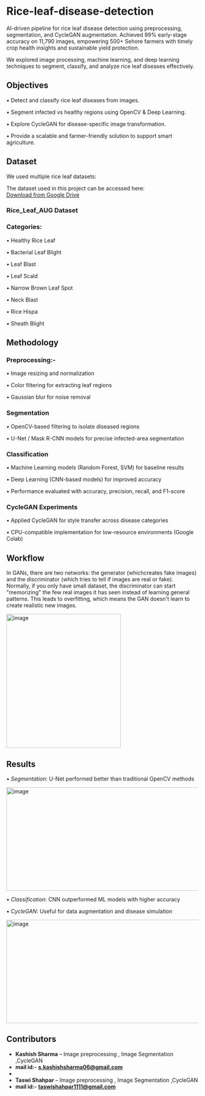 # Rice-leaf-disease-detection
AI-driven pipeline for rice leaf disease detection using preprocessing, segmentation, and CycleGAN augmentation. Achieved 99% early-stage accuracy on 11,790 images, empowering 500+ Sehore farmers with timely crop health insights and sustainable yield protection.

We explored image processing, machine learning, and deep learning techniques to segment, classify, and analyze rice leaf diseases effectively.

## Objectives

•⁠  ⁠Detect and classify rice leaf diseases from images.

•⁠  ⁠Segment infected vs healthy regions using OpenCV & Deep Learning.

•⁠  ⁠Explore CycleGAN for disease-specific image transformation.

•⁠  ⁠Provide a scalable and farmer-friendly solution to support smart agriculture.

## Dataset
We used multiple rice leaf datasets:

The dataset used in this project can be accessed here:  
[Download from Google Drive](https://drive.google.com/file/d/1R46sIRok3dAoFqOcVC2_9FYXRI07G-yj/view?usp=sharing)

### Rice_Leaf_AUG Dataset

### Categories:

•⁠  ⁠Healthy Rice Leaf

•⁠  ⁠Bacterial Leaf Blight

•⁠  ⁠Leaf Blast

•⁠  ⁠Leaf Scald

•⁠  ⁠Narrow Brown Leaf Spot

•⁠  ⁠Neck Blast

•⁠  ⁠Rice Hispa

•⁠  ⁠Sheath Blight

## Methodology
### Preprocessing:-

•⁠  ⁠Image resizing and normalization

•⁠  ⁠Color filtering for extracting leaf regions

•⁠  ⁠Gaussian blur for noise removal

### Segmentation

•⁠  ⁠OpenCV-based filtering to isolate diseased regions

•⁠  ⁠U-Net / Mask R-CNN models for precise infected-area segmentation

### Classification

•⁠  ⁠Machine Learning models (Random Forest, SVM) for baseline results

•⁠  ⁠Deep Learning (CNN-based models) for improved accuracy

•⁠  ⁠Performance evaluated with accuracy, precision, recall, and F1-score

### CycleGAN Experiments

•⁠  ⁠Applied CycleGAN for style transfer across disease categories

•⁠  ⁠CPU-compatible implementation for low-resource environments (Google Colab)

## Workflow
In GANs, there are two networks: the generator (whichcreates fake images) and the discriminator (which tries to tell if images are real or fake). Normally, if you only have small dataset, the discriminator can start "memorizing" the few real images it has seen instead of learning general patterns. This leads to overfitting, which means the GAN doesn't learn to create realistic new images.

<img width="300" height="350" alt="image" src="https://github.com/user-attachments/assets/3290f45c-38f0-4f69-a351-b8f3ea262a9f" />



## Results
•⁠  ⁠*Segmentation*: U-Net performed better than traditional OpenCV methods

<img width="560" height="270" alt="image" src="https://github.com/user-attachments/assets/9e33cdb0-59ce-4c24-ae11-63d2894745d7" />


•⁠  ⁠*Classification*: CNN outperformed ML models with higher accuracy

•⁠  ⁠*CycleGAN*: Useful for data augmentation and disease simulation

<img width="560" height="270" alt="image" src="https://github.com/user-attachments/assets/4ce4922e-7c4f-4520-b24b-ba4b081286d3" />


## Contributors  

- **Kashish Sharma** – Image preprocessing , Image Segmentation ,CycleGAN
- **mail id:-** **s.kashishsharma06@gmail.com**
- 
- **Taswi Shahpar** – Image preprocessing , Image Segmentation ,CycleGAN
- **mail id:-** **taswishahpar1111@gmail.com**

